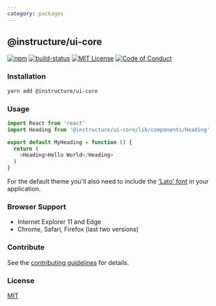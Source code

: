 ```yaml
---
category: packages
---
```


## @instructure/ui-core

[![npm][npm]][npm-url]
[![build-status][build-status]][build-status-url]
[![MIT License][license-badge]][LICENSE]
[![Code of Conduct][coc-badge]][coc]

### Installation

```sh
yarn add @instructure/ui-core
```

### Usage

```js
import React from 'react'
import Heading from '@instructure/ui-core/lib/components/Heading'

export default MyHeading = function () {
  return (
    <Heading>Hello World</Heading>
  )
}
```

For the default theme you'll also need to include the ['Lato' font](http://www.google.com/fonts#UsePlace:use/Collection:Lato:300,400,400i,700,700i) in your application.

### Browser Support

- Internet Explorer 11 and Edge
- Chrome, Safari, Firefox (last two versions)

### Contribute

See the [contributing guidelines](#contributing) for details.

### License

[MIT](LICENSE)

[npm]: https://img.shields.io/npm/v/@instructure/ui-core.svg
[npm-url]: https://npmjs.com/package/@instructure/ui-core

[build-status]: https://travis-ci.org/instructure/instructure-ui.svg?branch=master
[build-status-url]: https://travis-ci.org/instructure/instructure-ui "Travis CI"

[license-badge]: https://img.shields.io/npm/l/instructure-ui.svg?style=flat-square
[license]: https://github.com/instructure/instructure-ui/blob/master/LICENSE

[coc-badge]: https://img.shields.io/badge/code%20of-conduct-ff69b4.svg?style=flat-square
[coc]: https://github.com/instructure/instructure-ui/blob/master/CODE_OF_CONDUCT.md
